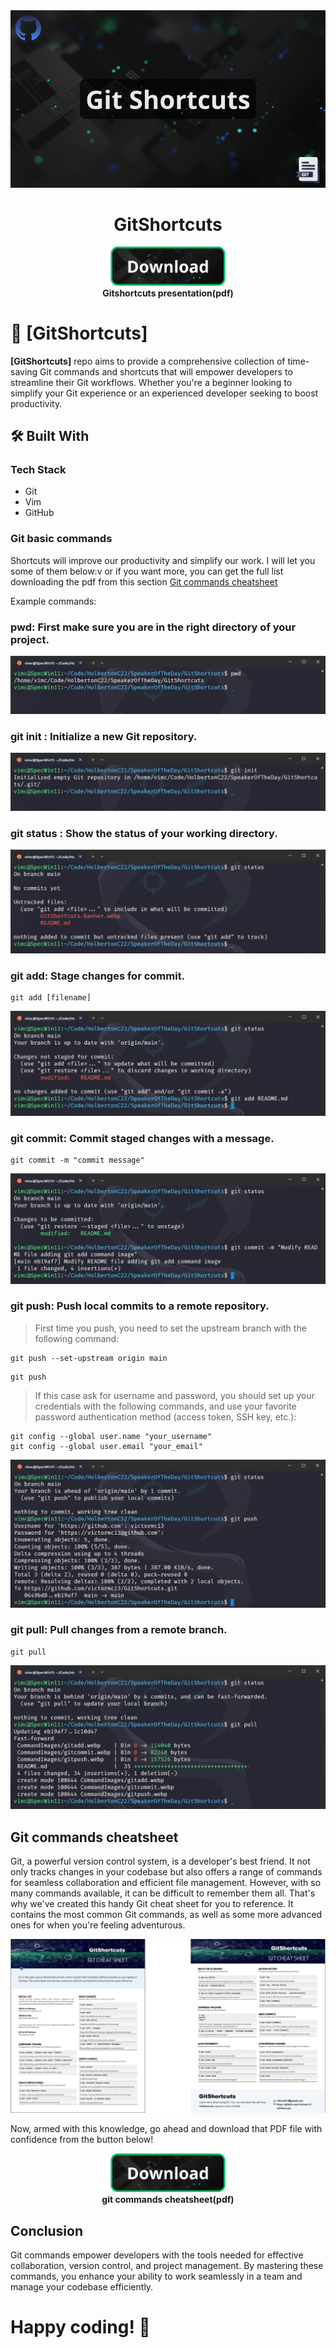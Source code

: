 <div align="center">
  <!-- You are encouraged to replace this logo with your own! Otherwise you can also remove it. -->
  <img src="./GitShortcuts-banner.webp" alt="logo"/>
  <br/>

  <h1><b>GitShortcuts</b></h1>
 
</div>

<!--- Download presentation --->
<div align="center">
  <a href="https://github.com/victormc13/GitShortcuts/raw/main/GitShortcuts.pdf" align="center">
    <img src="gitshortcuts-presentation-btn.png" alt="pdf presentation" width=200/>
  </a>
</div>
<div align="center">
  <strong align="center"> Gitshortcuts presentation(pdf) </strong>
</div>

<!-- PROJECT DESCRIPTION -->

# 📖 [GitShortcuts] <a name="about-project"></a>

<!-- > Describe your project in 1 or 2 sentences. -->

**[GitShortcuts]** repo aims to provide a comprehensive collection of time-saving Git commands and shortcuts that will empower developers to streamline their Git workflows. Whether you're a beginner looking to simplify your Git experience or an experienced developer seeking to boost productivity.

## 🛠 Built With <a name="built-with"></a>

### Tech Stack <a name="tech-stack"></a>

<!-- > Describe the tech stack and include only the relevant sections that apply to your project. -->

  <ul>
    <li>Git</li>
    <li>Vim</li>
    <li>GitHub</li>
  </ul>

### Git basic commands

Shortcuts will improve our productivity and simplify our work. I will let you some of them below:v or if you want more, you can get the full list downloading the pdf from this section [Git commands cheatsheet](#gitcommands-cheatsheet)

Example commands:

### **pwd**: First make sure you are in the right directory of your project.

  <img src="./CommandImages/pwd.webp" alt="pwd"/>

### **git init** : Initialize a new Git repository.

  <img src="./CommandImages/gitinit.webp" alt="gitinit"/>

### **git status** : Show the status of your working directory.

  <img src="./CommandImages/gitstatus.webp" alt="gitstatus"/>

### **git add**: Stage changes for commit.
```
git add [filename]
```

  <img src="./CommandImages/gitadd.webp" alt="gitadd" />

### **git commit**: Commit staged changes with a message.
```
git commit -m "commit message"
```

  <img src="./CommandImages/gitcommit.webp" alt="gitcommit" />

### **git push**: Push local commits to a remote repository.
>First time you push, you need to set the upstream branch with the following command:
```
git push --set-upstream origin main
```
```
git push
```
>If this case ask for username and password, you should set up your credentials with the following commands, and use your favorite password authentication method (access token, SSH key, etc.):
```
git config --global user.name "your_username"
git config --global user.email "your_email"
```

  <img src="./CommandImages/gitpush.webp" alt="gitpush" />

### **git pull**: Pull changes from a remote branch.
```
git pull
```

  <img src="./CommandImages/gitpull.webp" alt="gitpull" />

## Git commands cheatsheet <a id="gitcommands-cheatsheet"></a>

Git, a powerful version control system, is a developer's best friend. It not only tracks changes in your codebase but also offers a range of commands for seamless collaboration and efficient file management. However, with so many commands available, it can be difficult to remember them all. That's why we've created this handy Git cheat sheet for you to reference. It contains the most common Git commands, as well as some more advanced ones for when you're feeling adventurous.
<!--- Download git commands cheatsheet --->
  <img src="./git-commands-cheatsheet.png"/>

  Now, armed with this knowledge, go ahead and download that PDF file with confidence from the button below!


<div align="center">
  <a href="https://github.com/victormc13/GitShortcuts/raw/main/git-cheat-sheet.pdf" align="center">
    <img src="gitshortcuts-presentation-btn.png" alt="pdf presentation" width=200/>
  </a>
</div>
<div align="center">
  <strong align="center"> git commands cheatsheet(pdf) </strong>
</div>

## Conclusion
Git commands empower developers with the tools needed for effective collaboration, version control, and project management. By mastering these commands, you enhance your ability to work seamlessly in a team and manage your codebase efficiently.

# **Happy coding! 🚀**